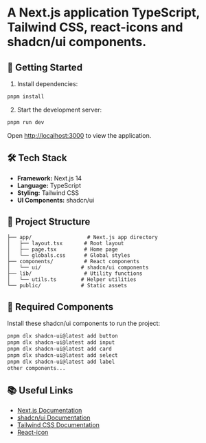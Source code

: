 # A Next.js application TypeScript, Tailwind CSS, react-icons and shadcn/ui components.

## 🚀 Getting Started

1. Install dependencies:
```bash
pnpm install
```

2. Start the development server:
```bash
pnpm run dev
```

Open [http://localhost:3000](http://localhost:3000) to view the application.

## 🛠️ Tech Stack

- **Framework:** Next.js 14
- **Language:** TypeScript
- **Styling:** Tailwind CSS
- **UI Components:** shadcn/ui

## 📁 Project Structure

```
├── app/                  # Next.js app directory
│   ├── layout.tsx       # Root layout
│   ├── page.tsx         # Home page
│   └── globals.css      # Global styles
├── components/          # React components
│   └── ui/             # shadcn/ui components
├── lib/                 # Utility functions
│   └── utils.ts        # Helper utilities
└── public/             # Static assets
```

## 🔧 Required Components

Install these shadcn/ui components to run the project:

```bash
pnpm dlx shadcn-ui@latest add button
pnpm dlx shadcn-ui@latest add input
pnpm dlx shadcn-ui@latest add card
pnpm dlx shadcn-ui@latest add select
pnpm dlx shadcn-ui@latest add label
other components...
```

## 📚 Useful Links

- [Next.js Documentation](https://nextjs.org/docs)
- [shadcn/ui Documentation](https://ui.shadcn.com)
- [Tailwind CSS Documentation](https://tailwindcss.com/docs)
- [React-icon](https://www.npmjs.com/package/react-icons)
